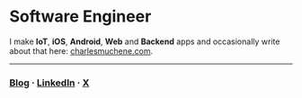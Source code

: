 # Software Engineer

I make **IoT**, **iOS**, **Android**, **Web** and **Backend** apps and occasionally write about that here: [charlesmuchene.com](https://www.charlesmuchene.com).

---
### [Blog](https://www.charlesmuchene.com) · [LinkedIn](https://www.linkedin.com/in/charlesmuchene/) · [X](https://x.com/charlesmuchene)
